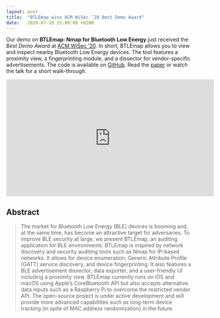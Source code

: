 ```yaml
---
layout: post
title:  "BTLEmap wins ACM WiSec ’20 Best Demo Award"
date:   2020-07-10 15:00:00 +0200
---
```


Our demo on **BTLEmap: Nmap for Bluetooth Low Energy** just received the *Best Demo Award* at [ACM WiSec ’20](https://wisec2020.ins.jku.at).
In short, BTLEmap allows you to view and inspect nearby Bluetooth Low Energy devices. The tool features a proximity view, a fingerprinting module, and a dissector for vendor-specific advertisements.
The code is available on [GitHub](https://github.com/seemoo-lab/BTLEmap).
Read the [paper](/publications/) or watch the talk for a short walk-through.

<iframe width="560" height="315" src="https://www.youtube.com/embed/wsBZIqJHCHo?rel=0" frameborder="0" allow="autoplay; encrypted-media" allowfullscreen></iframe>

## Abstract

> The market for Bluetooth Low Energy (BLE) devices is booming and, at the same time, has become an attractive target for adversaries. To improve BLE security at large, we present BTLEmap, an auditing application for BLE environments. BTLEmap is inspired by network discovery and security auditing tools such as Nmap for IP-based networks. It allows for device enumeration, Generic Attribute Profile (GATT) service discovery, and device fingerprinting. It also features a BLE advertisement dissector, data exporter, and a user-friendly UI including a proximity view. BTLEmap currently runs on iOS and macOS using Apple’s CoreBluetooth API but also accepts alternative data inputs such as a Raspberry Pi to overcome the restricted vendor API. The open-source project is under active development and will provide more advanced capabilities such as long-term device tracking (in spite of MAC address randomization) in the future.
